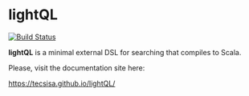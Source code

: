 # lightQL

[![Build Status](https://travis-ci.org/Tecsisa/lightQL.svg?branch=master)](https://travis-ci.org/Tecsisa/lightQL)

**lightQL** is a minimal external DSL for searching that compiles to Scala.

Please, visit the documentation site here:

https://tecsisa.github.io/lightQL/

